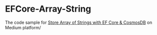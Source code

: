 # EFCore-Array-String

The code sample for [Store Array of Strings with EF Core & CosmosDB](https://medium.com/@shahabganji/store-array-of-strings-with-ef-core-cosmosdb-8c69321b3983) on Medium platform/
